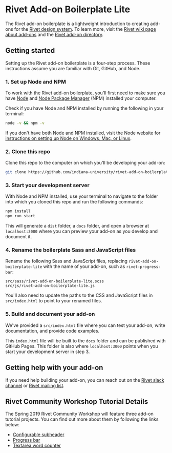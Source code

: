 # Rivet Add-on Boilerplate Lite
The Rivet add-on boilerplate is a lightweight introduction to creating add-ons for the [Rivet design system](https://rivet.iu.edu/). To learn more, visit the [Rivet wiki page about add-ons](https://github.com/indiana-university/rivet-source/wiki/Add-ons) and the [Rivet add-on directory](https://rivet.iu.edu/add-ons/).

## Getting started
Setting up the Rivet add-on boilerplate is a four-step process. These instructions assume you are familiar with Git, GitHub, and Node.

### 1. Set up Node and NPM
To work with the Rivet add-on boilerplate, you'll first need to make sure you have [Node](https://nodejs.org/en/) and [Node Package Manager](https://www.npmjs.com/) (NPM) installed your computer. 

Check if you have Node and NPM installed by running the following in your terminal:

```sh
node -v && npm -v
```

If you don't have both Node and NPM installed, visit the Node website for [instructions on setting up Node on Windows, Mac, or Linux](https://nodejs.org/en/download/).

### 2. Clone this repo
Clone this repo to the computer on which you'll be developing your add-on:

```sh
git clone https://github.com/indiana-university/rivet-add-on-boilerplate-lite.git
```

### 3. Start your development server
With Node and NPM installed, use your terminal to navigate to the folder into which you cloned this repo and run the following commands:

```sh
npm install
npm run start
```

This will generate a `dist` folder, a `docs` folder, and open a browser at `localhost:3000` where you can preview your add-on as you develop and document it.

### 4. Rename the boilerplate Sass and JavaScript files
Rename the following Sass and JavaScript files, replacing `rivet-add-on-boilerplate-lite` with the name of your add-on, such as `rivet-progress-bar`:

```
src/sass/rivet-add-on-boilerplate-lite.scss
src/js/rivet-add-on-boilerplate-lite.js
```

You'll also need to update the paths to the CSS and JavaScript files in `src/index.html` to point to your renamed files.

### 5. Build and document your add-on
We've provided a `src/index.html` file where you can test your add-on, write documentation, and provide code examples.

This `index.html` file will be built to the `docs` folder and can be published with GitHub Pages. This folder is also where `localhost:3000` points when you start your development server in step 3.

## Getting help with your add-on
If you need help building your add-on, you can reach out on the [Rivet slack channel](https://iuwebcommunity.slack.com/messages/rivet) or [Rivet mailing list](mailto:rivet-l@list.iu.edu).

## Rivet Community Workshop Tutorial Details
The Spring 2019 Rivet Community Workshop will feature three add-on tutorial projects. You can find out more about them by following the links below:

* [Configurable subheader](https://github.com/indiana-university/rivet-add-on-boilerplate-lite/tree/master/workshop-tutorials/subheader.md)
* [Progress bar](https://github.com/indiana-university/rivet-add-on-boilerplate-lite/tree/master/workshop-tutorials/progress-bar.md)
* [Textarea word counter](https://github.com/indiana-university/rivet-add-on-boilerplate-lite/tree/master/workshop-tutorials/word-counter.md)